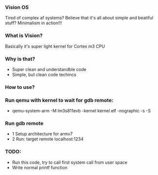 ### Vision OS
Tired of complex af systems?
Believe that it's all about simple and beatiful stuff?
Minimalism in action!!!

### What is Vision?
Basically it's super light kernel for Cortex m3 CPU
### Why is that?
- Super clean and understandble code
- Simple, but clean code techincs

### How to use?
### Run qemu with kernel to wait for gdb remote:
- qemu-system-arm -M lm3s811evb -kernel kernel.elf -nographic -s -S 

### Run gdb remote
- 1 Setup architecture for armv7
- 2 Run: target remote localhost:1234

### TODO:
- Run this code, try to call first system call from user space
- Write normal printf function
